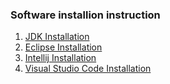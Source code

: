 ### Software installion instruction

1. [JDK Installation](https://www.oracle.com/in/java/technologies/downloads/)
2. [Eclipse Installation](https://www.eclipse.org/downloads/)
3. [Intellij Installation](https://www.jetbrains.com/idea/download/#section=windows)
4. [Visual Studio Code Installation](https://code.visualstudio.com/download)